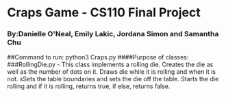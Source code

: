# Craps Game - CS110 Final Project
### By:Danielle O'Neal, Emily Lakic, Jordana Simon and Samantha Chu

##Command to run: python3 Craps.py
####Purpose of classes: 
###RollingDie.py - This class implements a rolling die. Creates the die as well as the number of dots on it. Draws die while it is rolling and when it is not. sSets the table boundaries and sets the die off the table. Starts the die rolling and if it is rolling, returns true, if else, returns false.
